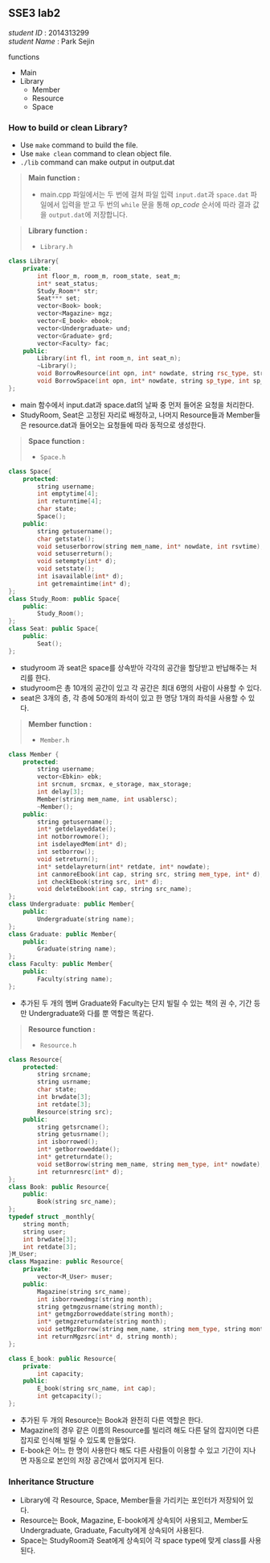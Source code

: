 ## SSE3 lab2

*student ID* : 2014313299 <br/>
*student Name* : Park Sejin <br/>

functions
+ Main
+ Library
    + Member
    + Resource
    + Space

### How to build or clean Library?
+ Use `make` command to build the file.
+ Use `make clean` command to clean object file.
+ `./lib` command can make output in output.dat

> **Main function :**
>   + main.cpp 파일에서는 두 번에 걸쳐 파일 입력 `input.dat`과 `space.dat` 파일에서 입력을 받고 두 번의 `while` 문을 통해 *op_code* 순서에 따라 결과 값을 `output.dat`에 저장합니다.

> **Library function :**
>   + `Library.h`
```C++
class Library{
    private:
        int floor_m, room_m, room_state, seat_m;
        int* seat_status;
        Study_Room** str;
        Seat*** set;
        vector<Book> book;
        vector<Magazine> mgz;
        vector<E_book> ebook;
        vector<Undergraduate> und;
        vector<Graduate> grd;
        vector<Faculty> fac;
    public:
        Library(int fl, int room_n, int seat_n);
        ~Library();
        void BorrowResource(int opn, int* nowdate, string rsc_type, string rsc_name, string mem_type, string mem_name, char op);
        void BorrowSpace(int opn, int* nowdate, string sp_type, int sp_num, string mem_type, string mem_name, char op, int num_mem, int rsv_time);
};
```
+ main 함수에서 input.dat과 space.dat의 날짜 중 먼저 들어온 요청을 처리한다.
+ StudyRoom, Seat은 고정된 자리로 배정하고, 나머지 Resource들과 Member들은 resource.dat과 들어오는 요청들에 따라 동적으로 생성한다.

> **Space function :**
>   + `Space.h`
```C++
class Space{
    protected:
        string username;
        int emptytime[4];
        int returntime[4];
        char state;
        Space();
    public:
        string getusername();
        char getstate();
        void setuserborrow(string mem_name, int* nowdate, int rsvtime);
        void setuserreturn();
        void setempty(int* d);
        void setstate();
        int isavailable(int* d);
        int getremaintime(int* d);
};
class Study_Room: public Space{
    public:
        Study_Room();
};
class Seat: public Space{
    public:
        Seat();
};
```
+ studyroom 과 seat은 space를 상속받아 각각의 공간을 할당받고 반납해주는 처리를 한다.
+ studyroom은 총 10개의 공간이 있고 각 공간은 최대 6명의 사람이 사용할 수 있다.
+ seat은 3개의 층, 각 층에 50개의 좌석이 있고 한 명당 1개의 좌석을 사용할 수 있다.

> **Member function :**
>   + `Member.h`
```C++
class Member {
	protected:
		string username;
		vector<Ebkin> ebk;
		int srcnum, srcmax, e_storage, max_storage;
		int delay[3];
		Member(string mem_name, int usablersc);
		~Member();
	public:
		string getusername();
		int* getdelayeddate();
		int notborrowmore();
		int isdelayedMem(int* d);
		int setborrow();
		void setreturn();
		int* setdelayreturn(int* retdate, int* nowdate);
		int canmoreEbook(int cap, string src, string mem_type, int* d);
		int checkEbook(string src, int* d);
		void deleteEbook(int cap, string src_name);
};
class Undergraduate: public Member{
	public:
		Undergraduate(string name);
};
class Graduate: public Member{
	public:
		Graduate(string name);
};
class Faculty: public Member{
	public:
		Faculty(string name);
};
```
+ 추가된 두 개의 멤버 Graduate와 Faculty는 단지 빌릴 수 있는 책의 권 수, 기간 등만 Undergraduate와 다를 뿐 역할은 똑같다.

> **Resource function :**
>   + `Resource.h`
```C++
class Resource{
	protected:
		string srcname;
		string usrname;
		char state;
		int brwdate[3];
		int retdate[3];
		Resource(string src);
	public:
		string getsrcname();
		string getusrname();
		int isborrowed();
		int* getborroweddate();
		int* getreturndate();
		void setBorrow(string mem_name, string mem_type, int* nowdate);
		int returnresrc(int* d);
};
class Book: public Resource{
	public:
		Book(string src_name);
};
typedef struct _monthly{
	string month; 
	string user;
	int brwdate[3];
	int retdate[3];
}M_User;
class Magazine: public Resource{
	private:
		vector<M_User> muser;
	public:
		Magazine(string src_name);
		int isborrowedmgz(string month);
		string getmgzusrname(string month);
		int* getmgzborroweddate(string month);
		int* getmgzreturndate(string month);
		void setMgzBorrow(string mem_name, string mem_type, string month, int* nowdate);
		int returnMgzsrc(int* d, string month);
};

class E_book: public Resource{
	private:
		int capacity;
	public:
		E_book(string src_name, int cap);
		int getcapacity();
};
```
+ 추가된 두 개의 Resource는 Book과 완전히 다른 역할은 한다.
+ Magazine의 경우 같은 이름의 Resource를 빌리려 해도 다른 달의 잡지이면 다른 잡지로 인식해 빌릴 수 있도록 만들었다.
+ E-book은 어느 한 명이 사용한다 해도 다른 사람들이 이용할 수 있고 기간이 지나면 자동으로 본인의 저장 공간에서 없어지게 된다.

### Inheritance Structure ###
- Library에 각 Resource, Space, Member들을 가리키는 포인터가 저장되어 있다.
- Resource는 Book, Magazine, E-book에게 상속되어 사용되고, Member도 Undergraduate, Graduate, Faculty에게 상속되어 사용된다.
- Space는 StudyRoom과 Seat에게 상속되어 각 space type에 맞게 class를 사용된다.